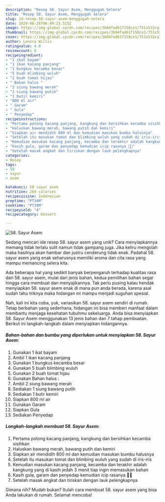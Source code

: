 ```yaml
---
description: "Resep 58. Sayur Asem, Menggugah Selera"
title: "Resep 58. Sayur Asem, Menggugah Selera"
slug: 14-resep-58-sayur-asem-menggugah-selera
date: 2020-08-26T06:49:23.515Z
image: https://img-global.cpcdn.com/recipes/3b04fad61f158ce1/751x532cq70/58-sayur-asem-foto-resep-utama.jpg
thumbnail: https://img-global.cpcdn.com/recipes/3b04fad61f158ce1/751x532cq70/58-sayur-asem-foto-resep-utama.jpg
cover: https://img-global.cpcdn.com/recipes/3b04fad61f158ce1/751x532cq70/58-sayur-asem-foto-resep-utama.jpg
author: Lenora Willis
ratingvalue: 4.8
reviewcount: 6
recipeingredient:
- "1 ikat bayam"
- "1 ikan kacang panjang"
- "1 bungkus kecamba besar"
- "5 buah blimbing wuluh"
- "2 buah tomat hijau"
- " Bahan halus "
- "2 siung bawang merah"
- "1 siung bawang putih"
- "1 butir kemiri"
- "800 ml air"
- " Garam"
- " Gula"
- " Penyedap"
recipeinstructions:
- "Pertama potong kacang panjang, kangkung dan bersihkan kecamba sisihkan"
- "Haluskan bawang merah, bawang putih dan kemiri"
- "Siapkan air mendidih 800 ml dan kemudian masukan bumbu halusnya"
- "Setelah itu masukan tomat dan blimbing wuluh yang sudah di iris-iris"
- "Kemudian masukan kacang panjang, kecamba dan terakhir adalah kangkung yang di kasih jedah 3 menit tiap ingin memasukan bahan"
- "Kasih gula, garam dan penyedap kemudian icip rasanya 👍🏻"
- "Setelah masak angkat dan tiriskan dengan lauk pelengkapnya"
categories:
- Resep
tags:
- 58
- sayur
- asem

katakunci: 58 sayur asem 
nutrition: 264 calories
recipecuisine: Indonesian
preptime: "PT34M"
cooktime: "PT39M"
recipeyield: "4"
recipecategory: Dessert

---
```



![58. Sayur Asem](https://img-global.cpcdn.com/recipes/3b04fad61f158ce1/751x532cq70/58-sayur-asem-foto-resep-utama.jpg)

Sedang mencari ide resep 58. sayur asem yang unik? Cara menyiapkannya memang tidak terlalu sulit namun tidak gampang juga. Jika keliru mengolah maka hasilnya akan hambar dan justru cenderung tidak enak. Padahal 58. sayur asem yang enak seharusnya memiliki aroma dan cita rasa yang mampu memancing selera kita.



Ada beberapa hal yang sedikit banyak berpengaruh terhadap kualitas rasa dari 58. sayur asem, mulai dari jenis bahan, kedua pemilihan bahan segar hingga cara membuat dan menyajikannya. Tak perlu pusing kalau hendak menyiapkan 58. sayur asem enak di mana pun anda berada, karena asal sudah tahu triknya maka hidangan ini mampu menjadi suguhan spesial.


Nah, kali ini kita coba, yuk, variasikan 58. sayur asem sendiri di rumah. Tetap berbahan yang sederhana, hidangan ini bisa memberi manfaat dalam membantu menjaga kesehatan tubuhmu sekeluarga. Anda bisa menyiapkan 58. Sayur Asem menggunakan 13 jenis bahan dan 7 tahap pembuatan. Berikut ini langkah-langkah dalam menyiapkan hidangannya.

<!--inarticleads1-->

##### Bahan-bahan dan bumbu yang diperlukan untuk menyiapkan 58. Sayur Asem:

1. Gunakan 1 ikat bayam
1. Ambil 1 ikan kacang panjang
1. Gunakan 1 bungkus kecamba besar
1. Gunakan 5 buah blimbing wuluh
1. Gunakan 2 buah tomat hijau
1. Gunakan  Bahan halus :
1. Ambil 2 siung bawang merah
1. Sediakan 1 siung bawang putih
1. Sediakan 1 butir kemiri
1. Siapkan 800 ml air
1. Gunakan  Garam
1. Siapkan  Gula
1. Sediakan  Penyedap




<!--inarticleads2-->

##### Langkah-langkah membuat 58. Sayur Asem:

1. Pertama potong kacang panjang, kangkung dan bersihkan kecamba sisihkan
1. Haluskan bawang merah, bawang putih dan kemiri
1. Siapkan air mendidih 800 ml dan kemudian masukan bumbu halusnya
1. Setelah itu masukan tomat dan blimbing wuluh yang sudah di iris-iris
1. Kemudian masukan kacang panjang, kecamba dan terakhir adalah kangkung yang di kasih jedah 3 menit tiap ingin memasukan bahan
1. Kasih gula, garam dan penyedap kemudian icip rasanya 👍🏻
1. Setelah masak angkat dan tiriskan dengan lauk pelengkapnya




Gimana nih? Mudah bukan? Itulah cara membuat 58. sayur asem yang bisa Anda lakukan di rumah. Selamat mencoba!

